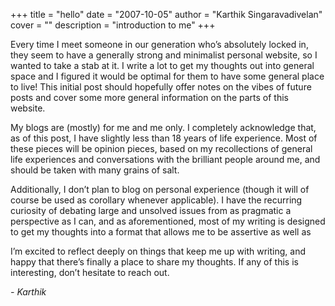 +++
title = "hello"
date = "2007-10-05"
author = "Karthik Singaravadivelan"
cover = ""
description = "introduction to me"
+++

Every time I meet someone in our generation who’s absolutely locked in, they seem to have a generally strong and minimalist personal website, so I wanted to take a stab at it. I write a lot to get my thoughts out into general space and I figured it would be optimal for them to have some general place to live! This initial post should hopefully offer notes on the vibes of future posts and cover some more general information on the parts of this website.

My blogs are (mostly) for me and me only. I completely acknowledge that, as of this post, I have slightly less than 18 years of life experience. Most of these pieces will be opinion pieces, based on my recollections of general life experiences and conversations with the brilliant people around me, and should be taken with many grains of salt.

Additionally, I don’t plan to blog on personal experience (though it will of course be used as corollary whenever applicable). I have the recurring curiosity of debating large and unsolved issues from as pragmatic a perspective as I can, and as aforementioned, most of my writing is designed to get my thoughts into a format that allows me to be assertive as well as 

I’m excited to reflect deeply on things that keep me up with writing, and happy that there’s finally a place to share my thoughts. If any of this is interesting, don’t hesitate to reach out.

*- Karthik*
